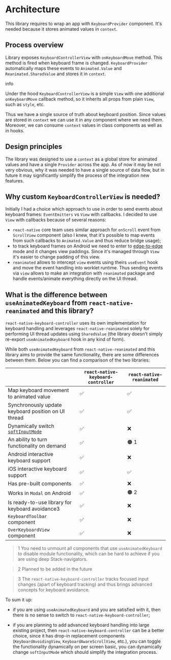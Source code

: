 # Architecture

This library requires to wrap an app with `KeyboardProvider` component. It's needed because it stores animated values in `context`.

## Process overview[​](/react-native-keyboard-controller/pr-preview/pr-1127/docs/recipes/architecture.md#process-overview "Direct link to Process overview")

Library exposes `KeyboardControllerView` with `onKeyboardMove` method. This method is fired when keyboard frame is changed. `KeyboardProvider` automatically maps these events to `Animated.Value` and `Reanimated.SharedValue` and stores it in `context`.

info

Under the hood `KeyboardControllerView` is a simple `View` with one additional `onKeyboardMove` callback method, so it inherits all props from plain `View`, such as `style`, etc.

Thus we have a single source of truth about keyboard position. Since values are stored in `context` we can use it in any component where we need them. Moreover, we can consume `context` values in class components as well as in hooks.

## Design principles[​](/react-native-keyboard-controller/pr-preview/pr-1127/docs/recipes/architecture.md#design-principles "Direct link to Design principles")

The library was designed to use a `context` as a global store for animated values and have a single `Provider` across the app. As of now it may be not very obvious, why it was needed to have a single source of data flow, but in future it may significantly simplify the process of the integration new features.

## Why custom `KeyboardControllerView` is needed?[​](/react-native-keyboard-controller/pr-preview/pr-1127/docs/recipes/architecture.md#why-custom-keyboardcontrollerview-is-needed "Direct link to why-custom-keyboardcontrollerview-is-needed")

Initially I had a choice which approach to use in order to send events about keyboard frames: `EventEmitters` vs `View` with callbacks. I decided to use `View` with callbacks because of several reasons:

* `react-native` core team uses similar approach for `onScroll` event from `ScrollView` component (also I knew, that it's possible to map events from such callbacks to `Animated.Value` and thus reduce bridge usage);
* to track keyboard frames on Android we need to enter to [edge-to-edge](https://developer.android.com/training/gestures/edge-to-edge) mode and it changes view paddings. Since it's managed through `View` it's easier to change padding of this view.
* `reanimated` allows to intercept `view` events using theirs `useEvent` hook and move the event handling into worklet runtime. Thus sending events via `view` allows to make an integration with `reanimated` package and handle events/animate everything directly on the UI thread.

## What is the difference between `useAnimatedKeyboard` from `react-native-reanimated` and this library?[​](/react-native-keyboard-controller/pr-preview/pr-1127/docs/recipes/architecture.md#what-is-the-difference-between-useanimatedkeyboard-from-react-native-reanimated-and-this-library "Direct link to what-is-the-difference-between-useanimatedkeyboard-from-react-native-reanimated-and-this-library")

`react-native-keyboard-controller` uses its own implementation for keyboard handling and leverages `react-native-reanimated` solely for performing UI thread updates using `SharedValue` (the library doesn't simply re-export `useAnimatedKeyboard` hook in any kind of form).

While both `useAnimatedKeyboard` from `react-native-reanimated` and this library aims to provide the same functionality, there are some differences between them. Below you can find a comparison of the two libraries:

|                                                                                                                                          | `react-native-keyboard-controller` | `react-native-reanimated` |
| ---------------------------------------------------------------------------------------------------------------------------------------- | ---------------------------------- | ------------------------- |
| Map keyboard movement to animated value                                                                                                  | ✅                                 | ✅                        |
| Synchronously update keyboard position on UI thread                                                                                      | ✅                                 | ✅                        |
| Dynamically switch [`softInputMode`](/react-native-keyboard-controller/pr-preview/pr-1127/docs/api/keyboard-controller.md#setinputmode-) | ✅                                 | ❌                        |
| An ability to turn functionality on demand                                                                                               | ✅                                 | 🟠 1                      |
| Android interactive keyboard support                                                                                                     | ✅                                 | ❌                        |
| iOS interactive keyboard support                                                                                                         | ✅                                 | ✅                        |
| Has pre-built components                                                                                                                 | ✅                                 | ❌                        |
| Works in `Modal` on Android                                                                                                              | ✅                                 | 🟠 2                      |
| Is ready-to-use library for keyboard avoidance3                                                                                          | ✅                                 | ❌                        |
| `KeyboardToolbar` component                                                                                                              | ✅                                 | ❌                        |
| `OverKeyboardView` component                                                                                                             | ✅                                 | ❌                        |

> 1 You need to unmount all components that use `useAnimatedKeyboard` to disable module functionality, which can be hard to achieve if you are using deep Stack-navigators.

> 2 Planned to be added in the future

> 3 The `react-native-keyboard-controller` tracks focused input changes (apart of keyboard tracking) and thus brings advanced concepts for keyboard avoidance.

To sum it up:

* if you are using `useAnimatedKeyboard` and you are satisfied with it, then there is no sense to switch to `react-native-keyboard-controller`;

* if you are planning to add advanced keyboard handling into large existing project, then `react-native-keyboard-controller` can be a better choice, since it has drop-in replacement components (`KeyboardAvoidingView`, `KeyboardAwareScrollView`, etc.), you can toggle the functionality dynamically on per screen basic, you can dynamically change `softInputMode` which should simplify the integration process.
